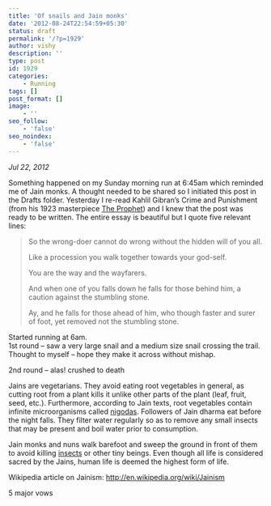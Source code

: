 ```yaml
---
title: 'Of snails and Jain monks'
date: '2012-08-24T22:54:59+05:30'
status: draft
permalink: '/?p=1929'
author: vishy
description: ''
type: post
id: 1929
categories: 
    - Running
tags: []
post_format: []
image:
    - ''
seo_follow:
    - 'false'
seo_noindex:
    - 'false'
---
```

*Jul 22, 2012*

Something happened on my Sunday morning run at 6:45am which reminded me of Jain monks. A thought needed to be shared so I initiated this post in the Drafts folder. Yesterday I re-read Kahlil Gibran’s Crime and Punishment (from his 1923 masterpiece [The Prophet](http://www.amazon.com/The-Prophet-Kahlil-Gibran/dp/0394404289)) and I knew that the post was ready to be written. The entire essay is beautiful but I quote five relevant lines:

> So the wrong-doer cannot do wrong without the hidden will of you all.
> 
> Like a procession you walk together towards your god-self.
> 
> You are the way and the wayfarers.
> 
> And when one of you falls down he falls for those behind him, a caution against the stumbling stone.
> 
> Ay, and he falls for those ahead of him, who though faster and surer of foot, yet removed not the stumbling stone.

<div style="text-align: left;">Started running at 6am.</div>1st round – saw a very large snail and a medium size snail crossing the trail. Thought to myself – hope they make it across without mishap.

2nd round – alas! crushed to death

Jains are vegetarians. They avoid eating root vegetables in general, as cutting root from a plant kills it unlike other parts of the plant (leaf, fruit, seed, etc.). Furthermore, according to Jain texts, root vegetables contain infinite microorganisms called [nigodas](http://en.wikipedia.org/wiki/Nigoda "Nigoda"). Followers of Jain dharma eat before the night falls. They filter water regularly so as to remove any small insects that may be present and boil water prior to consumption.

Jain monks and nuns walk barefoot and sweep the ground in front of them to avoid killing [insects](http://en.wikipedia.org/wiki/Insects "Insects") or other tiny beings. Even though all life is considered sacred by the Jains, human life is deemed the highest form of life.

Wikipedia article on Jainism: http://en.wikipedia.org/wiki/Jainism

5 major vows


